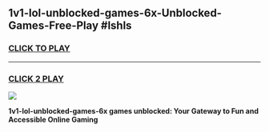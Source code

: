 
## 1v1-lol-unblocked-games-6x-Unblocked-Games-Free-Play #lshls
<h3>
<a href="https://us.freeplayer.one?title=1v1-lol-unblocked-games-6x&ref=9M">CLICK TO PLAY</a></h3>
<hr>

<h3>
<a href="https://us.freeplayer.one?title=1v1-lol-unblocked-games-6x&ref=9M">CLICK 2 PLAY</a>
  
</h3>

<a href="https://us.freeplayer.one?title=1v1-lol-unblocked-games-6x&ref=9M"><img src="https://clearcache.store/games.png"></a>


**1v1-lol-unblocked-games-6x games unblocked: Your Gateway to Fun and Accessible Online Gaming**

